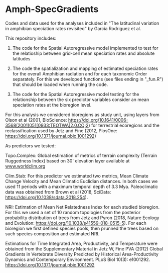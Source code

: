 # Amph-SpecGradients
Codes and data used for the analyses included in "The latitudinal variation in amphibian speciation rates revisited"  by Garcia Rodriguez et al.

This repository includes:
1. The code for the Spatial Autoregressive model implemented to test for the relatioship between grid-cell mean speciation rates and absolute latitudes
   
2. The code the spatialization and mapping of estimated speciation rates for the overall Amphibian radiation and for each taxonomic Order separately. For this we developed functions (see files ending in "_fun.R") that should be loaded when running the code.
   
4. The code for the Spatial Autoregressive model testing for the relationship between the six predictor variables consider an mean speciation rates at the bioregion level.

For this analysis we considered bioregions as study unit, using layers from Olson et al (2001, BioScience: https://doi.org/10.1641/0006-3568(2001)051[0933:TEOTWA]2.0.CO;2) for terrestrial ecoregions and the      reclassification used by Jetz and Fine (2012, PlosOne: https://doi.org/10.1371/journal.pbio.1001292)

As predictors we tested:

Topo.Complex: Global estimation of metrics of terrain complexity (Terrain Ruggedness Index) based on 30' elevation layer available at www.worldclim.org
   
Clim.Stab: For this predictor we estimated two metrics, Mean Climate Change Velocity and Mean Climatic Euclidian distances. In both cases we used 11 periods with
a maximum temporal depth of 3.3 Mya. Paleoclimatic data was obtained from Brown et al (2018, SciData: https://doi.org/10.1038/sdata.2018.254).
   
NRI: Estimation of Mean Net Relatedness Index for each studied bioregion. For this we used a set of 10 random topologies from the posterior probability 
distribution of trees from Jetz and Pyron (2018, Nature Ecology and Evolution: https://doi.org/10.1038/s41559-018-0515-5). For each bioregion we first defined species pools, then prunned the trees 
based on such species composition and estimated NRI.
   
Estimations for Time Integrated Area, Productivity, and Temperature were obtained from the Supplementary Material in Jetz W, Fine PVA (2012) Global Gradients in Vertebrate Diversity Predicted by Historical 
Area-Productivity Dynamics and Contemporary Environment. PLoS Biol 10(3): e1001292. https://doi.org/10.1371/journal.pbio.1001292 
